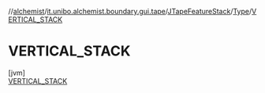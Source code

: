 //[alchemist](../../../../../index.md)/[it.unibo.alchemist.boundary.gui.tape](../../../index.md)/[JTapeFeatureStack](../../index.md)/[Type](../index.md)/[VERTICAL_STACK](index.md)

# VERTICAL_STACK

[jvm]\
[VERTICAL_STACK](index.md)
